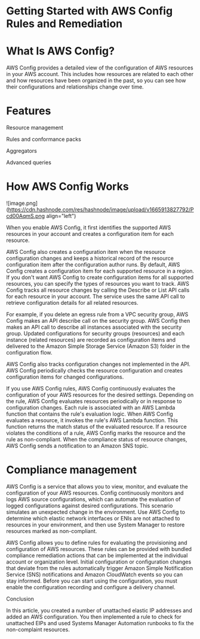 # Getting Started with AWS Config Rules and Remediation

# What Is AWS Config?

AWS Config provides a detailed view of the configuration of AWS resources in your AWS account. This includes how resources are related to each other and how resources have been organized in the past, so you can see how their configurations and relationships change over time.


# Features

Resource management

Rules and conformance packs

Aggregators

Advanced queries

# How AWS Config Works


![image.png](https://cdn.hashnode.com/res/hashnode/image/upload/v1665913827792/Pcd00AqmS.png align="left")

When you enable AWS Config, it first identifies the supported AWS resources in your account and creates a configuration item for each resource.

AWS Config also creates a configuration item when the resource configuration changes and keeps a historical record of the resource configuration item after the configuration author runs. By default, AWS Config creates a configuration item for each supported resource in a region. If you don't want AWS Config to create configuration items for all supported resources, you can specify the types of resources you want to track. AWS Config tracks all resource changes by calling the Describe or List API calls for each resource in your account. The service uses the same API call to retrieve configuration details for all related resources.


For example, if you delete an egress rule from a VPC security group, AWS Config makes an API describe call on the security group. AWS Config then makes an API call to describe all instances associated with the security group. Updated configurations for security groups (resources) and each instance (related resources) are recorded as configuration items and delivered to the Amazon Simple Storage Service (Amazon S3) folder in the configuration flow.

AWS Config also tracks configuration changes not implemented in the API. AWS Config periodically checks the resource configuration and creates configuration items for changed configurations.

If you use AWS Config rules, AWS Config continuously evaluates the configuration of your AWS resources for the desired settings. Depending on the rule, AWS Config evaluates resources periodically or in response to configuration changes. Each rule is associated with an AWS Lambda function that contains the rule's evaluation logic. When AWS Config evaluates a resource, it invokes the rule's AWS Lambda function. This function returns the match status of the evaluated resource. If a resource violates the conditions of a rule, AWS Config marks the resource and the rule as non-compliant. When the compliance status of resource changes, AWS Config sends a notification to an Amazon SNS topic.

# Compliance management

AWS Config is a service that allows you to view, monitor, and evaluate the configuration of your AWS resources. Config continuously monitors and logs AWS source configurations, which can automate the evaluation of logged configurations against desired configurations. This scenario simulates an unexpected change in the environment. Use AWS Config to determine which elastic network interfaces or ENIs are not attached to resources in your environment, and then use System Manager to restore resources marked as non-compliant. 

AWS Config allows you to define rules for evaluating the provisioning and configuration of AWS resources. These rules can be provided with bundled compliance remediation actions that can be implemented at the individual account or organization level. Initial configuration or configuration changes that deviate from the rules automatically trigger Amazon Simple Notification Service (SNS) notifications and Amazon CloudWatch events so you can stay informed. Before you can start using the configuration, you must enable the configuration recording and configure a delivery channel. 


Conclusion

In this article, you created a number of unattached elastic IP addresses and added an AWS configuration. You then implemented a rule to check for unattached EIPs and used Systems Manager Automation runbooks to fix the non-complaint resources.




